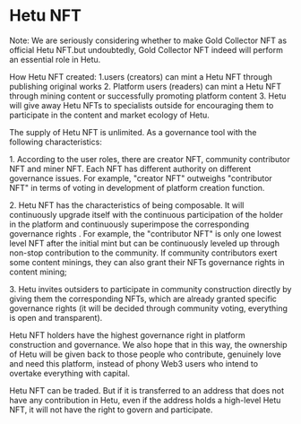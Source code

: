 # Hetu NFT

Note: We are seriously considering whether to make Gold Collector NFT as official Hetu NFT.but undoubtedly, Gold Collector NFT indeed will perform an essential role in Hetu.

How Hetu NFT created: 1.users (creators) can mint a Hetu NFT through publishing original works 2. Platform users (readers) can mint a Hetu NFT through mining content or successfully promoting platform content 3. Hetu will give away Hetu NFTs to specialists outside for encouraging them to participate in the content and market ecology of Hetu.

The supply of Hetu NFT is unlimited. As a governance tool with the following characteristics:

1\. According to the user roles, there are creator NFT, community contributor NFT and miner NFT. Each NFT has different authority on different governance issues. For example, "creator NFT" outweighs "contributor NFT" in terms of voting in development of platform creation function.

2\. Hetu NFT has the characteristics of being composable. It will continuously upgrade itself with the continuous participation of the holder in the platform and continuously superimpose the corresponding governance rights . For example, the "contributor NFT" is only one lowest level NFT after the initial mint but can be continuously leveled up through non-stop contribution to the community. If community contributors exert some content minings, they can also grant their NFTs governance rights in content mining;

3\. Hetu invites outsiders to participate in community construction directly by giving them the corresponding NFTs, which are already granted specific governance rights (it will be decided through community voting, everything is open and transparent).

Hetu NFT holders have the highest governance right in platform construction and governance. We also hope that in this way, the ownership of Hetu will be given back to those people who contribute, genuinely love and need this platform, instead of phony Web3 users who intend to overtake everything with capital.

Hetu NFT can be traded. But if it is transferred to an address that does not have any contribution in Hetu, even if the address holds a high-level Hetu NFT, it will not have the right to govern and participate.

